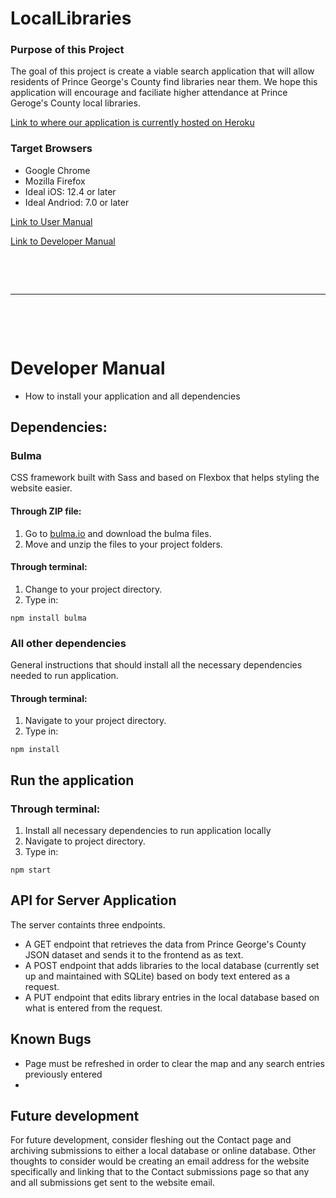 # LocalLibraries
### Purpose of this Project
The goal of this project is create a viable search application that will allow residents of Prince George's County find libraries near them. We hope this application will encourage and faciliate higher attendance at Prince Geroge's County local libraries. 

[Link to where our application is currently hosted on Heroku](https://inst377-morning-11.herokuapp.com/)


### Target Browsers
* Google Chrome
* Mozilla Firefox
* Ideal iOS: 12.4 or later
* Ideal Andriod: 7.0 or later


[Link to User Manual](./docs/user.md)

[Link to Developer Manual](#developer-manual)

<p>&nbsp;</p>
<p>&nbsp;</p>

----

<p>&nbsp;</p>
<p>&nbsp;</p>

<a name="developer-manual"></a>
# Developer Manual

* How to install your application and all dependencies

## Dependencies:
### Bulma
CSS framework built with Sass and based on Flexbox that helps styling the website easier.

#### Through ZIP file:
 1. Go to [bulma.io](https://bulma.io/) and download the bulma files. 
 2. Move and unzip the files to your project folders.

#### Through terminal:
 1. Change to your project directory.
 2. Type in: 
 ```
 npm install bulma
 ```

### All other dependencies
General instructions that should install all the necessary dependencies needed to run application. 

#### Through terminal: 
 1. Navigate to your project directory. 
 2. Type in: 
 ```
 npm install
 ```

## Run the application
### Through terminal: 
 1. Install all necessary dependencies to run application locally
 2. Navigate to project directory. 
 3. Type in: 
 ```
 npm start
 ```


## API for Server Application

The server containts three endpoints.

 * A GET endpoint that retrieves the data from Prince George's County JSON dataset and sends it to the frontend as as text.
 * A POST endpoint that adds libraries to the local database (currently set up and maintained with SQLite) based on body text entered as a request. 
 * A PUT endpoint that edits library entries in the local database based on what is entered from the request. 

 ## Known Bugs

* Page must be refreshed in order to clear the map and any search entries previously entered
* 

## Future development 

For future development, consider fleshing out the Contact page and archiving submissions to either a local database or online database. Other thoughts to consider would be creating an email address for the website specifically and linking that to the Contact submissions page so that any and all submissions get sent to the website email. 

